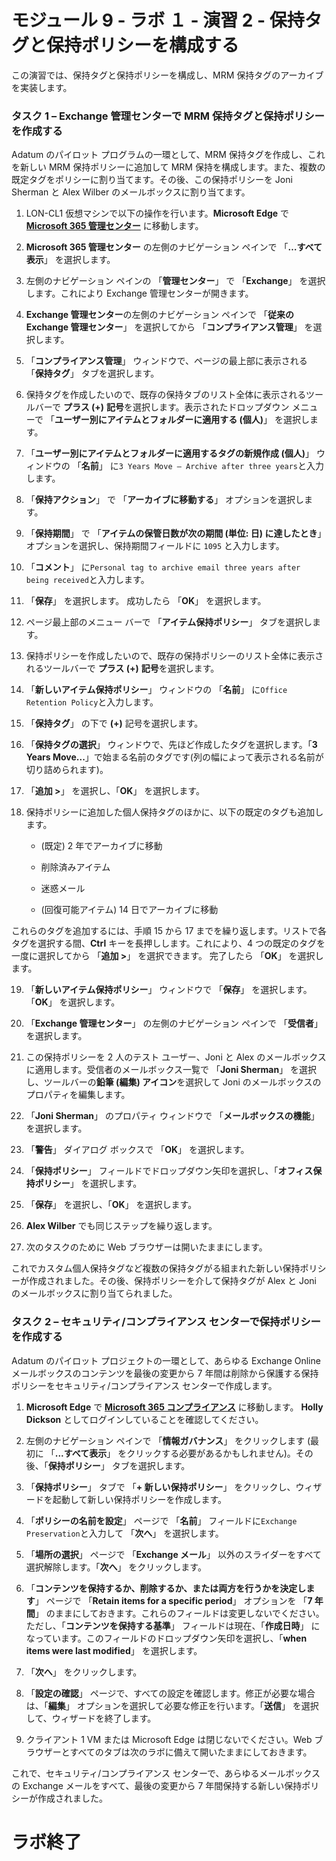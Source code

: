 # モジュール 9 - ラボ １ - 演習 2 - 保持タグと保持ポリシーを構成する  

この演習では、保持タグと保持ポリシーを構成し、MRM 保持タグのアーカイブを実装します。 


### タスク 1 – Exchange 管理センターで MRM 保持タグと保持ポリシーを作成する

Adatum のパイロット プログラムの一環として、MRM 保持タグを作成し、これを新しい MRM 保持ポリシーに追加して MRM 保持を構成します。また、複数の既定タグをポリシーに割り当てます。その後、この保持ポリシーを Joni Sherman と Alex Wilber のメールボックスに割り当てます。

1. LON-CL1 仮想マシンで以下の操作を行います。**Microsoft Edge** で [**Microsoft 365 管理センター**](https://admin.microsoft.com/) に移動します。

2. **Microsoft 365 管理センター** の左側のナビゲーション ペインで 「**…すべて表示**」 を選択します。

3. 左側のナビゲーション ペインの 「**管理センター**」 で 「**Exchange**」 を選択します。これにより Exchange 管理センターが開きます。

4. **Exchange 管理センター**の左側のナビゲーション ペインで 「**従来の Exchange 管理センター**」 を選択してから 「**コンプライアンス管理**」 を選択します。

5. 「**コンプライアンス管理**」 ウィンドウで、ページの最上部に表示される 「**保持タグ**」 タブを選択します。

6. 保持タグを作成したいので、既存の保持タブのリスト全体に表示されるツールバーで **プラス (+)** **記号**を選択します。表示されたドロップダウン メニューで 「**ユーザー別にアイテムとフォルダーに適用する (個人)**」 を選択します。

7. 「**ユーザー別にアイテムとフォルダーに適用するタグの新規作成 (個人)**」 ウィンドウの 「**名前**」 に`3 Years Move – Archive after three years`と入力します。

8. 「**保持アクション**」 で 「**アーカイブに移動する**」 オプションを選択します。

9. 「**保持期間**」 で 「**アイテムの保管日数が次の期間 (単位: 日) に達したとき**」 オプションを選択し、保持期間フィールドに `1095` と入力します。

10. 「**コメント**」 に`Personal tag to archive email three years after being received`と入力します。

11. 「**保存**」 を選択します。  成功したら 「**OK**」 を選択します。

12. ページ最上部のメニュー バーで 「**アイテム保持ポリシー**」 タブを選択します。

13. 保持ポリシーを作成したいので、既存の保持ポリシーのリスト全体に表示されるツールバーで **プラス (+)** **記号**を選択します。 

14. 「**新しいアイテム保持ポリシー**」 ウィンドウの 「**名前**」 に`Office Retention Policy`と入力します。

15. 「**保持タグ**」 の下で **(+)** 記号を選択します。

16. 「**保持タグの選択**」 ウィンドウで、先ほど作成したタグを選択します。「**3 Years Move...**」で始まる名前のタグです(列の幅によって表示される名前が切り詰められます)。

17. 「**追加 &gt;**」 を選択し、「**OK**」 を選択します。

18. 保持ポリシーに追加した個人保持タグのほかに、以下の既定のタグも追加します。

	- (既定) 2 年でアーカイブに移動

	- 削除済みアイテム

	- 迷惑メール

	- (回復可能アイテム) 14 日でアーカイブに移動

これらのタグを追加するには、手順 15 から 17 までを繰り返します。リストで各タグを選択する間、**Ctrl** キーを長押しします。これにより、4 つの既定のタグを一度に選択してから 「**追加 &gt;**」 を選択できます。  完了したら 「**OK**」 を選択します。

19. 「**新しいアイテム保持ポリシー**」 ウィンドウで 「**保存**」 を選択します。  「**OK**」 を選択します。

20. 「**Exchange 管理センター**」 の左側のナビゲーション ペインで 「**受信者**」 を選択します。

21. この保持ポリシーを 2 人のテスト ユーザー、Joni と Alex のメールボックスに適用します。受信者のメールボックス一覧で 「**Joni Sherman**」 を選択し、ツールバーの**鉛筆 (編集) アイコン**を選択して Joni のメールボックスのプロパティを編集します。

22. 「**Joni Sherman**」 のプロパティ ウィンドウで 「**メールボックスの機能**」 を選択します。

23. 「**警告**」 ダイアログ ボックスで 「**OK**」 を選択します。

24. 「**保持ポリシー**」 フィールドでドロップダウン矢印を選択し、「**オフィス保持ポリシー**」 を選択します。

25. 「**保存**」 を選択し、「**OK**」 を選択します。

26. **Alex Wilber** でも同じステップを繰り返します。

27. 次のタスクのために Web ブラウザーは開いたままにします。

これでカスタム個人保持タグなど複数の保持タグがる組まれた新しい保持ポリシーが作成されました。その後、保持ポリシーを介して保持タグが Alex と Joni のメールボックスに割り当てられました。


### タスク 2 – セキュリティ/コンプライアンス センターで保持ポリシーを作成する

Adatum のパイロット プロジェクトの一環として、あらゆる Exchange Online メールボックスのコンテンツを最後の変更から 7 年間は削除から保護する保持ポリシーをセキュリティ/コンプライアンス センターで作成します。 

1. **Microsoft Edge** で [**Microsoft 365 コンプライアンス**](https://compliance.microsoft.com/) に移動します。  **Holly Dickson** としてログインしていることを確認してください。

2. 左側のナビゲーション ペインで 「**情報ガバナンス**」 をクリックします (最初に 「**...すべて表示**」 をクリックする必要があるかもしれません)。その後、「**保持ポリシー**」 タブを選択します。

3. 「**保持ポリシー**」 タブで 「**+ 新しい保持ポリシー**」 をクリックし、ウィザードを起動して新しい保持ポリシーを作成します。

4. 「**ポリシーの名前を設定**」 ページで 「**名前**」 フィールドに`Exchange Preservation`と入力して 「**次へ**」 を選択します。

1. 「**場所の選択**」 ページで 「**Exchange メール**」 以外のスライダーをすべて選択解除します。「**次へ**」 をクリックします。

5. 「**コンテンツを保持するか、削除するか、または両方を行うかを決定します**」 ページで 「**Retain items for a specific period**」 オプションを 「**7 年間**」 のままにしておきます。これらのフィールドは変更しないでください。ただし、「**コンテンツを保持する基準**」 フィールドは現在、「**作成日時**」 になっています。このフィールドのドロップダウン矢印を選択し、「**when items were last modified**」 を選択します。 

6. 「**次へ**」 をクリックします。



10. 「**設定の確認**」 ページで、すべての設定を確認します。修正が必要な場合は、「**編集**」 オプションを選択して必要な修正を行います。「**送信**」 を選択して、ウィザードを終了します。

11. クライアント 1 VM または Microsoft Edge は閉じないでください。Web ブラウザーとすべてのタブは次のラボに備えて開いたままにしておきます。

これで、セキュリティ/コンプライアンス センターで、あらゆるメールボックスの Exchange メールをすべて、最後の変更から 7 年間保持する新しい保持ポリシーが作成されました。

 # ラボ終了
 
